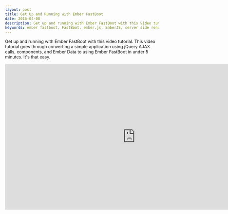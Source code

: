 ```yaml
---
layout: post
title: Get Up and Running with Ember FastBoot
date: 2016-04-08
description: Get up and running with Ember FastBoot with this video tutorial. This video tutorial goes through converting a simple application using jQuery AJAX calls, components, and Ember Data to using Ember FastBoot in under 5 minutes. It's that easy.
keywords: ember fastboot, FastBoot, ember.js, EmberJS, server side rendering, progressivee enhancement, ember-cli-fastboot, tutorial, fastboot tutorial, Ember Data, jQuery, AJAX, components
---
```


Get up and running with Ember FastBoot with this video tutorial. This video tutorial goes through converting a simple application using jQuery AJAX calls, components, and Ember Data to using Ember FastBoot in under 5 minutes. It's that easy.

<iframe width="853" height="480" src="https://www.youtube.com/embed/_IMN67NOmlw" frameborder="0" allowfullscreen></iframe>

<br>
